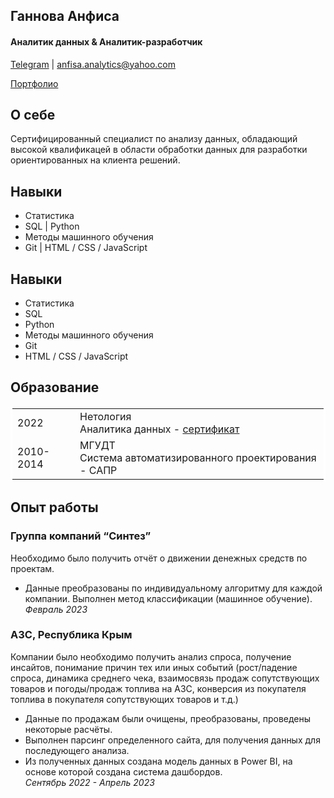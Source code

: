 ## Ганнова Анфиса
#### Аналитик данных & Аналитик-разработчик
[Telegram](https://t.me/anfisso) | [anfisa.analytics@yahoo.com](https://mail.yahoo.com)

[Портфолио](https://github.com/AnfisaAnalytics/myProfile/tree/main/portfolio)

## О себе
Сертифицированный специалист по анализу данных, обладающий высокой квалификацей в области обработки данных для разработки ориентированных на клиента решений.

## Навыки
* Статистика
* SQL | Python
* Методы машинного обучения
* Git | HTML / CSS / JavaScript

## Навыки
* Статистика
* SQL 
* Python
* Методы машинного обучения
* Git 
* HTML / CSS / JavaScript

## Образование 
<table  bordercolor="#ffffff" >
          <tr>
            <td>2022</td>
            <td>Нетология<br>
Аналитика данных - <a href="https://github.com/AnfisaAnalytics/myProfile/blob/713a492ad32e187601bc4eba22619dead4d145df/file/%D0%A1%D0%B5%D1%80%D1%82%D0%B8%D1%84%D0%B8%D0%BA%D0%B0%D1%82%20%D0%BD%D0%B5%D1%82%D0%BE%D0%BB%D0%BE%D0%B3%D0%B8%D1%8F.pdf">сертификат</a></td>
          </tr>
          <tr>
            <td>2010-2014</td>
            <td>МГУДТ<br>
Система автоматизированного проектирования - САПР</td>
          </tr>
      </table>
      
      
      
      


## Oпыт работы
### Группа компаний “Cинтез”
Необходимо было получить отчёт о движении денежных средств по проектам.
- Данные преобразованы по индивидуальному алгоритму для каждой компании. 
Выполнен метод классификации (машинное обучение).    
*Февраль 2023*  
###  АЗС, Республика Крым 
Компании было необходимо получить анализ спроса, получение инсайтов, понимание причин тех или иных событий 
(рост/падение спроса, динамика среднего чека, взаимосвязь продаж сопутствующих товаров и погоды/продаж 
топлива на АЗС, конверсия из покупателя топлива в покупателя сопутствующих товаров и т.д.)

- Данные по продажам были очищены, преобразованы, проведены некоторые расчёты.
- Выполнен парсинг определенного сайта, для получения данных для последующего анализа. 
- Из полученных данных создана модель данных в Power BI, на основе которой создана система дашбордов.  
*Сентябрь 2022 - Апрель 2023*

